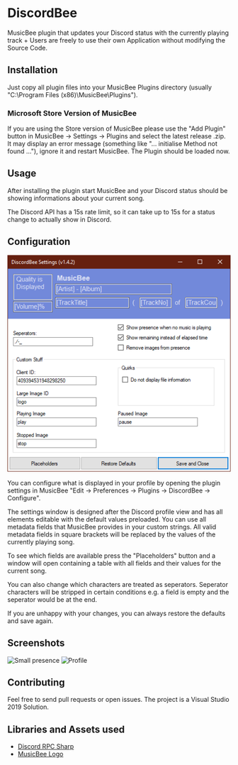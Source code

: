 # DiscordBee
MusicBee plugin that updates your Discord status with the currently playing track + Users are freely to use their own Application without modifying the Source Code.

## Installation
Just copy all plugin files into your MusicBee Plugins directory (usually "C:\Program Files (x86)\MusicBee\Plugins").

### Microsoft Store Version of MusicBee
If you are using the Store version of MusicBee please use the "Add Plugin" button in MusicBee -> Settings -> Plugins and select the latest release .zip. It may display an error message (something like "... initialise Method not found ..."), ignore it and restart MusicBee. The Plugin should be loaded now.

## Usage
After installing the plugin start MusicBee and your Discord status should be showing informations about your current song.

The Discord API has a 15s rate limit, so it can take up to 15s for a status change to actually show in Discord.

## Configuration
![Settings](docs/screenshot.png)

You can configure what is displayed in your profile by opening the plugin settings in MusicBee "Edit -> Preferences -> Plugins -> DiscordBee -> Configure".

The settings window is designed after the Discord profile view and has all elements editable with the default values preloaded. You can use all metadata fields that MusicBee provides in your custom strings. All valid metadata fields in square brackets will be replaced by the values of the currently playing song.

To see which fields are available press the "Placeholders" button and a window will open containing a table with all fields and their values for the current song.

You can also change which characters are treated as seperators. Seperator characters will be stripped in certain conditions e.g. a field is empty and the seperator would be at the end.

If you are unhappy with your changes, you can always restore the defaults and save again.

## Screenshots
![Small presence](https://i.imgur.com/zRfqSki.png)
![Profile](https://i.imgur.com/jhcBP3k.png)

## Contributing
Feel free to send pull requests or open issues. The project is a Visual Studio 2019 Solution. 

## Libraries and Assets used
 - [Discord RPC Sharp](https://github.com/Lachee/discord-rpc-csharp)
 - [MusicBee Logo](https://ru.wikipedia.org/wiki/%D0%A4%D0%B0%D0%B9%D0%BB:MusicBee_Logo.png)
